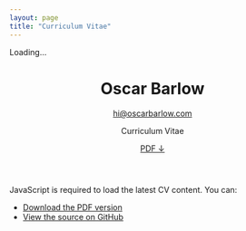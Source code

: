 ```yaml
---
layout: page
title: "Curriculum Vitae"
---
```


<div class="cv-container">
  <div id="cv-loading" class="cv-loading">
    <div class="loading-brand-mark">
      <div class="brand-shape"></div>
    </div>
    <p>Loading...</p>
  </div>
  
  <div id="cv-error" class="cv-error" style="display: none;">
    <h2>Unable to Load CV</h2>
    <p>There was an issue fetching the latest CV. You can view it directly on <a href="https://github.com/oscar-barlow/CV/releases/latest">GitHub</a>.</p>
  </div>
  
  <div id="cv-fallback" class="cv-fallback" style="display: none;">
    <header class="cv-header">
      <h1 class="cv-title">Oscar Barlow</h1>
      <p class="cv-email"><a href="mailto:hi@oscarbarlow.com">hi@oscarbarlow.com</a></p>
      <p class="cv-subtitle">Curriculum Vitae</p>
      <p class="cv-download">
        <a href="https://github.com/oscar-barlow/CV/releases/latest/download/CV.pdf" target="_blank" class="cv-pdf-link">
          PDF ↓
        </a>
      </p>
    </header>
    <div class="cv-separator">
      <div class="brand-shape-tiny"></div>
    </div>
    <div class="cv-body">
      <p>Unable to load the latest CV content dynamically. You can:</p>
      <ul>
        <li><a href="#" class="cv-download-link" target="_blank">Download the PDF version</a></li>
        <li><a href="https://github.com/oscar-barlow/CV" target="_blank">View the source on GitHub</a></li>
      </ul>
    </div>
  </div>
  
  <noscript>
    <div class="cv-fallback">
      <header class="cv-header">
        <h1 class="cv-title">Oscar Barlow</h1>
        <p class="cv-email"><a href="mailto:hi@oscarbarlow.com">hi@oscarbarlow.com</a></p>
        <p class="cv-subtitle">Curriculum Vitae</p>
        <p class="cv-download">
          <a href="#" class="cv-pdf-link cv-download-link" target="_blank">
            PDF ↓
          </a>
        </p>
      </header>
      <div class="cv-separator">
        <div class="brand-shape-tiny"></div>
      </div>
      <div class="cv-body">
        <p>JavaScript is required to load the latest CV content. You can:</p>
        <ul>
          <li><a href="#" class="cv-download-link" target="_blank">Download the PDF version</a></li>
          <li><a href="https://github.com/oscar-barlow/CV" target="_blank">View the source on GitHub</a></li>
        </ul>
      </div>
    </div>
  </noscript>
  
  <div id="cv-content" class="cv-content" style="display: none;">
    <!-- CV content will be dynamically inserted here -->
  </div>
</div>

<script>
class CVLoader {
  constructor() {
    this.cache = null;
    this.cacheTime = null;
    this.cacheDuration = 5 * 60 * 1000; // 5 minutes
    this.pdfUrl = null;
  }

  async fetchCV() {
    const loadingEl = document.getElementById('cv-loading');
    const errorEl = document.getElementById('cv-error');
    const contentEl = document.getElementById('cv-content');

    try {
      // Fetch PDF URL first
      await this.fetchPdfUrl();
      
      // Check cache first
      if (this.cache && this.cacheTime && (Date.now() - this.cacheTime < this.cacheDuration)) {
        this.displayCV(this.cache.htmlContent, this.cache.title, this.cache.email);
        return;
      }

      // Fetch LaTeX file from GitHub
      const response = await fetch('https://raw.githubusercontent.com/oscar-barlow/CV/master/CV.tex');
      
      if (!response.ok) {
        throw new Error(`HTTP ${response.status}: ${response.statusText}`);
      }
      
      const latexContent = await response.text();
      
      // Convert LaTeX to HTML using simplified parser
      const { htmlContent, title, email } = this.convertLatex(latexContent);
      
      // Cache the result
      this.cache = { htmlContent, title, email };
      this.cacheTime = Date.now();
      
      this.displayCV(htmlContent, title, email);
      
    } catch (error) {
      console.error('Error loading CV:', error);
      const fallbackEl = document.getElementById('cv-fallback');
      loadingEl.style.display = 'none';
      
      // Show fallback with download links instead of just error message
      if (fallbackEl) {
        fallbackEl.style.display = 'block';
      } else {
        errorEl.style.display = 'block';
      }
    }
  }

  async fetchPdfUrl() {
    try {
      // Use GitHub API to get latest release info
      const response = await fetch('https://api.github.com/repos/oscar-barlow/CV/releases/latest');
      
      if (response.ok) {
        const release = await response.json();
        const tag = release.tag_name;
        
        if (tag) {
          this.pdfUrl = `https://github.com/oscar-barlow/CV/releases/download/${tag}/Oscar.Barlow.CV.${tag}.pdf`;
        }
      }
      
      // Fallback if we can't determine the URL
      if (!this.pdfUrl) {
        this.pdfUrl = 'https://github.com/oscar-barlow/CV/releases/latest';
      }
      
      // Update all download links
      this.updateDownloadLinks();
      
    } catch (error) {
      console.warn('Could not fetch PDF URL, using fallback:', error);
      this.pdfUrl = 'https://github.com/oscar-barlow/CV/releases/latest';
      this.updateDownloadLinks();
    }
  }

  updateDownloadLinks() {
    const downloadLinks = document.querySelectorAll('.cv-download-link');
    downloadLinks.forEach(link => {
      link.href = this.pdfUrl;
    });
  }

  convertLatex(latexContent) {
    let content = latexContent;
    
    // Extract important information before removing commands
    const titleMatch = content.match(/\\title\{([^}]*)\}/);
    const emailMatch = content.match(/\\cvsubtitle\{([^}]*)\}/);
    const title = titleMatch ? titleMatch[1] : 'Oscar Barlow';
    const email = emailMatch ? emailMatch[1] : '';
    
    // Remove LaTeX document structure and commands
    content = content.replace(/\\documentclass(\[[^\]]*\])?\{[^}]*\}/g, '');
    content = content.replace(/\\usepackage(\[[^\]]*\])?\{[^}]*\}/g, '');
    content = content.replace(/\\begin\{document\}/g, '');
    content = content.replace(/\\end\{document\}/g, '');
    content = content.replace(/\\author\{[^}]*\}/g, '');
    content = content.replace(/\\date\{[^}]*\}/g, '');
    content = content.replace(/\\title\{[^}]*\}/g, '');
    content = content.replace(/\\maketitle/g, '');
    content = content.replace(/\\cvsubtitle\{[^}]*\}/g, '');
    content = content.replace(/\\pagestyle\{[^}]*\}/g, '');
    content = content.replace(/\\setlength\{[^}]*\}\{[^}]*\}/g, '');
    
    // Remove LaTeX comments and scope markers
    content = content.replace(/%.*$/gm, '');
    content = content.replace(/\{\s*%\s*Start of local scope/g, '');
    content = content.replace(/\}\s*%\s*End of local scope/g, '');
    content = content.replace(/^\s*\{\s*$/gm, '');
    content = content.replace(/^\s*\}\s*$/gm, '');
    
    // Convert sections and subsections
    content = content.replace(/\\section\*?\{([^}]*)\}/g, '<h2 class="cv-section-title">$1</h2>');
    content = content.replace(/\\subsection\*?\{([^}]*)\}/g, '<h3 class="cv-subsection-title">$1</h3>');
    
    // Convert lists
    content = content.replace(/\\begin\{itemize\}/g, '<ul class="cv-list">');
    content = content.replace(/\\end\{itemize\}/g, '</ul>');
    content = content.replace(/\\item\s*/g, '<li>');
    
    // Convert text formatting
    content = content.replace(/\\textbf\{([^}]*)\}/g, '<strong>$1</strong>');
    content = content.replace(/\\emph\{([^}]*)\}/g, '<em>$1</em>');
    content = content.replace(/\\textit\{([^}]*)\}/g, '<em>$1</em>');
    
    // Handle LaTeX character escaping
    content = content.replace(/\\&/g, '&');  // LaTeX escaped ampersand
    content = content.replace(/--/g, '–');   // Double dash to en dash
    content = content.replace(/---/g, '—');  // Triple dash to em dash
    
    // Handle line breaks
    content = content.replace(/\\\\/g, '<br>');
    
    // Clean up excessive whitespace
    content = content.replace(/\s+/g, ' ');
    content = content.replace(/\n\s*\n/g, '\n\n');
    
    // Split into paragraphs and wrap properly
    const sections = content.split(/(?=<h[2-3])/);
    let htmlContent = '';
    
    for (let section of sections) {
      section = section.trim();
      if (!section) continue;
      
      // Split section into parts: heading + content
      const parts = section.split(/(<h[2-3][^>]*>.*?<\/h[2-3]>)/);
      
      for (let part of parts) {
        part = part.trim();
        if (!part) continue;
        
        if (part.match(/^<h[2-3]/)) {
          htmlContent += part + '\n';
        } else if (part.match(/^<ul/)) {
          htmlContent += part + '\n';
        } else {
          // Regular content - wrap in paragraphs
          const paragraphs = part.split(/\n\s*\n/).filter(p => p.trim());
          for (let para of paragraphs) {
            para = para.trim().replace(/\n/g, ' ');
            if (para && !para.match(/^<[ul]/)) {
              htmlContent += '<p>' + para + '</p>\n';
            } else if (para.match(/^<[ul]/)) {
              htmlContent += para + '\n';
            }
          }
        }
      }
    }
    
    // Final cleanup
    htmlContent = htmlContent.replace(/<p>\s*<\/p>/g, '');
    htmlContent = htmlContent.replace(/<p>\s*(<[uh][1-6ul])/g, '$1');
    htmlContent = htmlContent.replace(/(<\/[uh][1-6ul]>)\s*<\/p>/g, '$1');
    
    return { htmlContent, title, email };
  }

  displayCV(htmlContent, title = 'Oscar Barlow', email = '') {
    const loadingEl = document.getElementById('cv-loading');
    const contentEl = document.getElementById('cv-content');
    
    // Wrap content in proper structure
    const wrappedContent = `
      <header class="cv-header">
        <h1 class="cv-title">${title}</h1>
        ${email ? `<p class="cv-email"><a href="mailto:${email}">${email}</a></p>` : ''}
        <p class="cv-subtitle">Curriculum Vitae</p>
        <p class="cv-download">
          <a href="${this.pdfUrl || 'https://github.com/oscar-barlow/CV/releases/latest'}" class="cv-pdf-link cv-download-link" target="_blank">
            PDF ↓
          </a>
        </p>
      </header>
      <div class="cv-separator">
        <div class="brand-shape-tiny"></div>
      </div>
      <div class="cv-body">
        ${htmlContent}
      </div>
      <footer class="cv-footer">
        <div class="cv-signature">
          <div class="brand-shape-tiny"></div>
        </div>
      </footer>
    `;
    
    contentEl.innerHTML = wrappedContent;
    loadingEl.style.display = 'none';
    contentEl.style.display = 'block';
    
    // Update download links after content is rendered
    this.updateDownloadLinks();
  }
}

// Initialize CV loader when page loads
document.addEventListener('DOMContentLoaded', () => {
  const cvLoader = new CVLoader();
  cvLoader.fetchCV();
});
</script>

